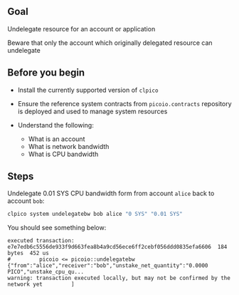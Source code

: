 ## Goal

Undelegate resource for an account or application

Beware that only the account which originally delegated resource can undelegate

## Before you begin

* Install the currently supported version of `clpico`

* Ensure the reference system contracts from `picoio.contracts` repository is deployed and used to manage system resources

* Understand the following:
  * What is an account
  * What is network bandwidth
  * What is CPU bandwidth

## Steps

Undelegate 0.01 SYS CPU bandwidth form from account `alice` back to account `bob`:

```sh
clpico system undelegatebw bob alice "0 SYS" "0.01 SYS"
```

You should see something below:

```console
executed transaction: e7e7edb6c5556de933f9d663fea8b4a9cd56ece6ff2cebf056ddd0835efa6606  184 bytes  452 us
#         picoio <= picoio::undelegatebw          {"from":"alice","receiver":"bob","unstake_net_quantity":"0.0000 PICO","unstake_cpu_qu...
warning: transaction executed locally, but may not be confirmed by the network yet         ]
```
